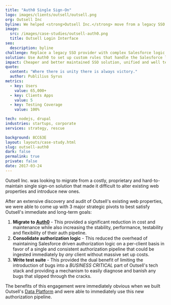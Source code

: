 ```yaml
---
title: "Auth0 Single Sign-On"
logo: images/clients/outsell/outsell.png
org: Outsell Inc
byline: We helped <strong>Outsell Inc.</strong> move from a legacy SSO provider to Auth0 while reducing the complexity of their authentication logic and providing a tight Salesforce integration.
image:
  src: /images/case-studies/outsell-auth0.png
  title: Outsell Login Interface
seo:
  description: byline
challenge: Replace a legacy SSO provider with complex Salesforce logic spread over multiple client websites.
solution: Use Auth0 to set up custom rules that handle the Salesforce logic in a single place for all clients.
impact: Cheaper and better maintained SSO solution, unified and well tested auth logic that is shared across clients old and new.
quote:
  content: "Where there is unity there is always victory."
  author: Publilius Syrus
metrics:
  - key: Users
    value: 65,000+
  - key: Clients Apps
    value: 5
  - key: Testing Coverage
    value: 100%

tech: nodejs, drupal
industries: startups, corporate
services: strategy, rescue

background: 8CC63E
layout: layouts/case-study.html
slug: outsell-auth0
dark: false
permalink: true
private: false
date: 2017-03-24
---
```


Outsell Inc. was looking to migrate from a costly, proprietary and hard-to-maintain single sign-on solution that made it difficult to alter existing web properties and introduce new ones.

After an extensive discovery and audit of Outsell's existing web properties, we were able to come up with 3 major strategic pivots to best satisfy Outsell's immediate and long-term goals:

1. **Migrate to [Auth0](https://auth0.com/)** - This provided a significant reduction in cost and maintenance while also increasing the stability, performance, testability and flexibility of their auth pipeline.
2. **Consolidate authorization logic** - This reduced the overhead of maintaining Salesforce driven authorization logic on a per-client basis in favor of a single and consistent authorization pipeline that could be ingested immediately by *any* client without massive set up costs.
3. **Write test suite** - This provided the dual benefit of limiting the introduction of bugs into a *BUSINESS CRITICAL* part of Outsell's tech stack and providing a mechanism to easily diagnose and banish any bugs that slipped through the cracks.

The benefits of this engagement were immediately obvious when we built Outsell's [Data Platform](./work/outsell-osdata) and were able to immediately use this new authorization pipeline.
